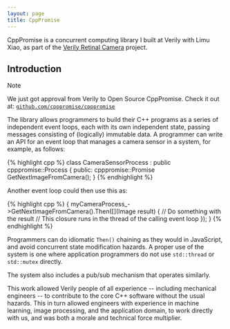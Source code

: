 ```yaml
---
layout: page
title: CppPromise
---
```


CppPromise is a concurrent computing library I built at Verily with Limu Xiao, as part of the [Verily Retinal Camera](../verily_retinal_camera/) project.

## Introduction

> [!NOTE]
> We just got approval from Verily to Open Source CppPromise. Check it out at:
> [`github.com/cpppromise/cpppromise`](https://github.com/cpppromise/cpppromise)

The library allows programmers to build their C++ programs as a series of independent event loops, each with its own independent state, passing messages consisting of (logically) immutable data. A programmer can write an API for an event loop that manages a camera sensor in a system, for example, as follows:

{% highlight cpp %}
class CameraSensorProcess : public cpppromise::Process {
 public:
  cpppromise::Promise<Image> GetNextImageFromCamera();
}
{% endhighlight %}

Another event loop could then use this as:

{% highlight cpp %}
{
  myCameraProcess_->GetNextImageFromCamera().Then([](Image result) {
    // Do something with the result
    // This closure runs in the thread of the calling event loop
  });
}
{% endhighlight %}

Programmers can do idiomatic `Then()` chaining as they would in JavaScript, and avoid concurrent state modification hazards. A proper use of the system is one where application programmers do not use `std::thread` or `std::mutex` directly.

The system also includes a pub/sub mechanism that operates similarly.

This work allowed Verily people of all experience -- including mechanical engineers -- to contribute to the core C++ software without the usual hazards. This in turn allowed engineers with experience in machine learning, image processing, and the application domain, to work directly with us, and was both a morale and technical force multiplier.
